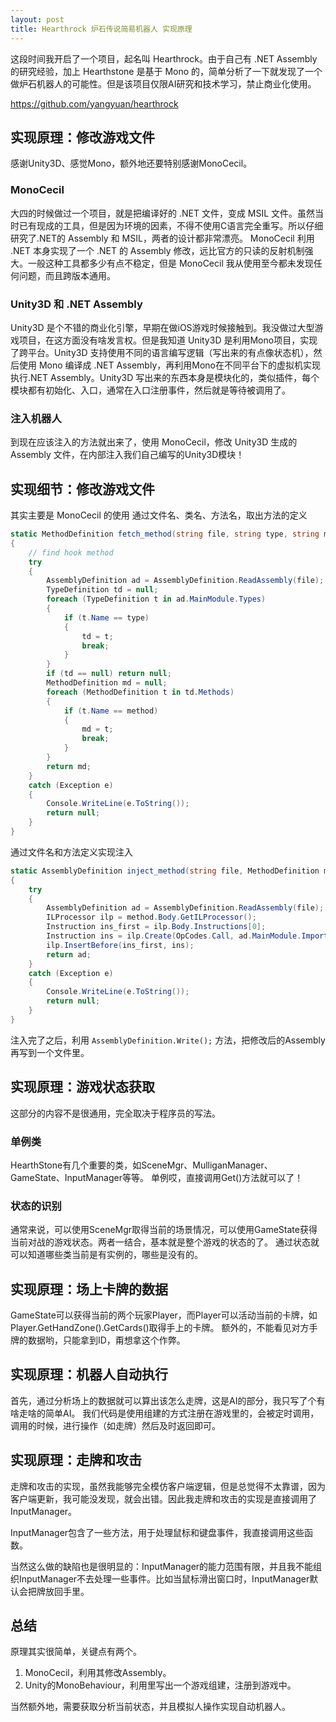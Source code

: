 ```yaml
---
layout: post
title: Hearthrock 炉石传说简易机器人 实现原理
---
```


这段时间我开启了一个项目，起名叫 Hearthrock。由于自己有 .NET Assembly 的研究经验，加上 Hearthstone 是基于 Mono 的，简单分析了一下就发现了一个做炉石机器人的可能性。但是该项目仅限AI研究和技术学习，禁止商业化使用。

https://github.com/yangyuan/hearthrock

## 实现原理：修改游戏文件

感谢Unity3D、感觉Mono，额外地还要特别感谢MonoCecil。

### MonoCecil

大四的时候做过一个项目，就是把编译好的 .NET 文件，变成 MSIL 文件。虽然当时已有现成的工具，但是因为环境的因素，不得不使用C语言完全重写。所以仔细研究了.NET的 Assembly 和 MSIL，两者的设计都非常漂亮。
MonoCecil 利用 .NET 本身实现了一个 .NET 的 Assembly 修改，远比官方的只读的反射机制强大。一般这种工具都多少有点不稳定，但是 MonoCecil 我从使用至今都未发现任何问题，而且跨版本通用。

### Unity3D 和 .NET Assembly

Unity3D 是个不错的商业化引擎，早期在做iOS游戏时候接触到。我没做过大型游戏项目，在这方面没有啥发言权。但是我知道 Unity3D 是利用Mono项目，实现了跨平台。Unity3D 支持使用不同的语言编写逻辑（写出来的有点像状态机），然后使用 Mono 编译成 .NET Assembly，再利用Mono在不同平台下的虚拟机实现执行.NET Assembly。Unity3D 写出来的东西本身是模块化的，类似插件，每个模块都有初始化、入口，通常在入口注册事件，然后就是等待被调用了。
### 注入机器人

到现在应该注入的方法就出来了，使用 MonoCecil，修改 Unity3D 生成的 Assembly 文件，在内部注入我们自己编写的Unity3D模块！

实现细节：修改游戏文件
----
其实主要是 MonoCecil 的使用
通过文件名、类名、方法名，取出方法的定义
```cs
static MethodDefinition fetch_method(string file, string type, string method)
{
	// find hook method
	try
	{
		AssemblyDefinition ad = AssemblyDefinition.ReadAssembly(file);
		TypeDefinition td = null;
		foreach (TypeDefinition t in ad.MainModule.Types)
		{
			if (t.Name == type)
			{
				td = t;
				break;
			}
		}
		if (td == null) return null;
		MethodDefinition md = null;
		foreach (MethodDefinition t in td.Methods)
		{
			if (t.Name == method)
			{
				md = t;
				break;
			}
		}
		return md;
	}
	catch (Exception e)
	{
		Console.WriteLine(e.ToString());
		return null;
	}
}
```
通过文件名和方法定义实现注入
```cs
static AssemblyDefinition inject_method(string file, MethodDefinition method, MethodDefinition method_tobe_inject)
{
	try
	{
		AssemblyDefinition ad = AssemblyDefinition.ReadAssembly(file);
		ILProcessor ilp = method.Body.GetILProcessor();
		Instruction ins_first = ilp.Body.Instructions[0];
		Instruction ins = ilp.Create(OpCodes.Call, ad.MainModule.Import(method_tobe_inject.Resolve()));
		ilp.InsertBefore(ins_first, ins);
		return ad;
	}
	catch (Exception e)
	{
		Console.WriteLine(e.ToString());
		return null;
	}
}
```
注入完了之后，利用
	`AssemblyDefinition.Write();`
方法，把修改后的Assembly再写到一个文件里。

实现原理：游戏状态获取
----
这部分的内容不是很通用，完全取决于程序员的写法。
### 单例类
HearthStone有几个重要的类，如SceneMgr、MulliganManager、GameState、InputManager等等。
单例哎，直接调用Get()方法就可以了！
### 状态的识别
通常来说，可以使用SceneMgr取得当前的场景情况，可以使用GameState获得当前对战的游戏状态。两者一结合，基本就是整个游戏的状态的了。
通过状态就可以知道哪些类当前是有实例的，哪些是没有的。

实现原理：场上卡牌的数据
----
GameState可以获得当前的两个玩家Player，而Player可以活动当前的卡牌，如Player.GetHandZone().GetCards()取得手上的卡牌。
额外的，不能看见对方手牌的数据哟，只能拿到ID，甭想拿这个作弊。

实现原理：机器人自动执行
----
首先，通过分析场上的数据就可以算出该怎么走牌，这是AI的部分，我只写了个有啥走啥的简单AI。
我们代码是使用组建的方式注册在游戏里的，会被定时调用，调用的时候，进行操作（如走牌）然后及时返回即可。

## 实现原理：走牌和攻击

走牌和攻击的实现，虽然我能够完全模仿客户端逻辑，但是总觉得不太靠谱，因为客户端更新，我可能没发现，就会出错。因此我走牌和攻击的实现是直接调用了InputManager。

InputManager包含了一些方法，用于处理鼠标和键盘事件，我直接调用这些函数。

当然这么做的缺陷也是很明显的：InputManager的能力范围有限，并且我不能组织InputManager不去处理一些事件。比如当鼠标滑出窗口时，InputManager默认会把牌放回手里。

## 总结

原理其实很简单，关键点有两个。

1. MonoCecil，利用其修改Assembly。
2. Unity的MonoBehaviour，利用里写出一个游戏组建，注册到游戏中。

当然额外地，需要获取分析当前状态，并且模拟人操作实现自动机器人。